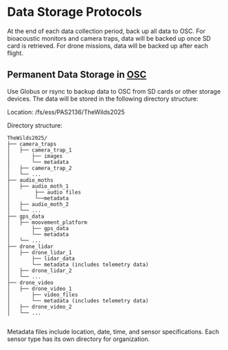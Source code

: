 # Data Storage Protocols

At the end of each data collection period, back up all data to OSC. For bioacoustic monitors and camera traps, data will be backed up once SD card is retrieved. For drone missions, data will be backed up after each flight.

## Permanent Data Storage in [OSC](https://osc.edu/)
Use Globus or rsync to backup data to OSC from SD cards or other storage devices. The data will be stored in the following directory structure:

Location: /fs/ess/PAS2136/TheWilds2025

Directory structure:
```
TheWilds2025/
├── camera_traps
│   ├── camera_trap_1
│       ├── images
│       └── metadata
│   ├── camera_trap_2
│   └── ...
├── audio_moths
│   ├── audio_moth_1
│        ├── audio files
│        └──metadata
│   ├── audio_moth_2
│   └── ...
├── gps_data
│   ├── moovement_platform
│       ├── gps_data
│       └── metadata
│   └── ...
├── drone_lidar
│   ├── drone_lidar_1
│       ├── lidar_data
│       └── metadata (includes telemetry data)
│   ├── drone_lidar_2
│   └── ...
├── drone_video
│   ├── drone_video_1
│       ├── video_files
│       └── metadata (includes telemetry data)
│   ├── drone_video_2
│   └── ...


```

Metadata files include location, date, time, and sensor specifications. Each sensor type has its own directory for organization.
